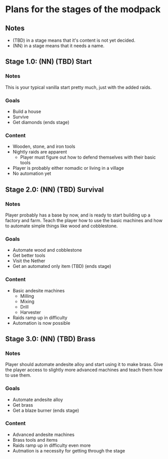# Plans for the stages of the modpack

## Notes
- (TBD) in a stage means that it's content is not yet decided.
- (NN) in a stage means that it needs a name.

## Stage 1.0: (NN) (TBD) Start

### Notes

This is your typical vanilla start pretty much, just with the added raids.

### Goals

- Build a house
- Survive
- Get diamonds (ends stage)

### Content

- Wooden, stone, and iron tools
- Nightly raids are apparent
  - Player must figure out how to defend themselves with their basic tools
- Player is probably either nomadic or living in a village
- No automation yet

## Stage 2.0: (NN) (TBD) Survival

### Notes

Player probably has a base by now, and is ready to start building up a factory and farm. Teach the player how to use the basic machines and how to automate simple things like wood and cobblestone.

### Goals

- Automate wood and cobblestone
- Get better tools
- Visit the Nether
- Get an automated only item (TBD) (ends stage)

### Content

- Basic andesite machines
  - Milling
  - Mixing
  - Drill
  - Harvester
- Raids ramp up in difficulty
- Automation is now possible

## Stage 3.0: (NN) (TBD) Brass

### Notes

Player should automate andesite alloy and start using it to make brass. Give the player access to slightly more advanced machines and teach them how to use them.

### Goals

- Automate andesite alloy
- Get brass
- Get a blaze burner (ends stage)

### Content

- Advanced andesite machines
- Brass tools and items
- Raids ramp up in difficulty even more
- Autmation is a necessity for getting through the stage
